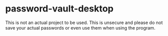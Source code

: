 # password-vault-desktop
This is not an actual project to be used. This is unsecure and please do not save your actual passwords or even use them when using the program.
